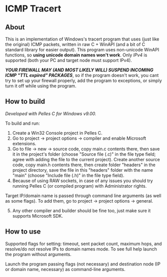# ICMP Tracert

## About
This is an implementation of Windows's tracert program that uses (just like the original) ICMP packets, written in raw C + WinAPI (and a bit of C standard library for easier output).
This program uses non-unicode WinAPI functions, so **using unicode domain names won't work**.
Only *IPv4* is supported (both your PC and target node must support IPv4).

**_YOUR FIREWALL MAY (AND MOST LIKELY WILL) SUSPEND INCOMING ICMP "TTL expired" PACKAGES_**, so if the program doesn't work, you cant try to set up your firewall properly, add the program to exceptions, or simply turn it off while using the program.

## How to build
*Developed with Pelles C for Windows v9.00.*

To build and run:
1. Create a Win32 Console project in Pelles C.
2. Go to project -> project options -> compiler and enable Microsoft extensions.
3. Go to file -> new -> source code, copy main.c contents there, then save it in the project's folder (choose "Source file (.c)" in the file type field; agree with adding the file to the current project). Create another source code, copy main.h contents there, then create folder "headers" in the project directory, save the file in this "headers" folder with the name "main" (choose "Include file (.h)" in the file type field).
4. Because of using RAW sockets, in case of any issues you should try running Pelles C (or compiled program) with Administrator rights.

Target IP/domain name is passed through command line arguments (as well as some flags). To add them, go to project -> project options -> general.

5. Any other compiler and builder should be fine too, just make sure it supports Microsoft SDK.

## How to use
Supported flags for setting: timeout, sent packet count, maximum hops, and resolve/do not resolve IPs to domain names mode. To see full help launch the program without arguments.

Launch the program passing flags (not necessary) and destination node (IP or domain name, necessary) as command-line arguments.
